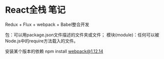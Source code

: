# React全栈 笔记

Redux + Flux + webpack + Babel整合开发

包：可以用package.json文件描述的文件夹或文件；
模块(module)：任何可以被Node.js中的require方法载入的文件。

安装某个版本的依赖
npm install webpack@1.12.14








